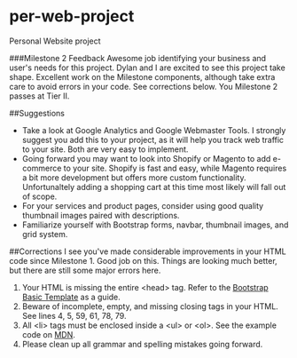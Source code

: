# per-web-project
Personal Website  project

###Milestone 2 Feedback
Awesome job identifying your business and user's needs for this project. Dylan and I are excited to see this project take shape. Excellent work on the Milestone components, although take extra care to avoid errors in your code. See corrections below. You Milestone 2 passes at Tier II.

##Suggestions
- Take a look at Google Analytics and Google Webmaster Tools. I strongly suggest you add this to your project, as it will help you track web traffic to your site. Both are very easy to implement.
- Going forward you may want to look into Shopify or Magento to add e-commerce to your site. Shopify is fast and easy, while Magento requires a bit more development but offers more custom functionality. Unfortunaltely adding a shopping cart at this time most likely will fall out of scope.
- For your services and product pages, consider using good quality thumbnail images paired with descriptions.
- Familiarize yourself with Bootstrap forms, navbar, thumbnail images, and grid system.

##Corrections
I see you've made considerable improvements in your HTML code since Milestone 1. Good job on this. Things are looking much better, but there are still some major errors here.

1. Your HTML is missing the entire &lt;head&gt; tag. Refer to the [Bootstrap Basic Template]("https://bootcamp-coders.cnm.edu/class-materials/bootstrap/bootstrap-template.php") as a guide.
2. Beware of incomplete, empty, and missing closing tags in your HTML. See lines 4, 5, 59, 61, 78, 79.
3. All &lt;li&gt; tags must be enclosed inside a &lt;ul&gt; or &lt;ol&gt;. See the example code on [MDN]("https://developer.mozilla.org/en-US/docs/Web/HTML/Element/ul").
4. Please clean up all grammar and spelling mistakes going forward.
